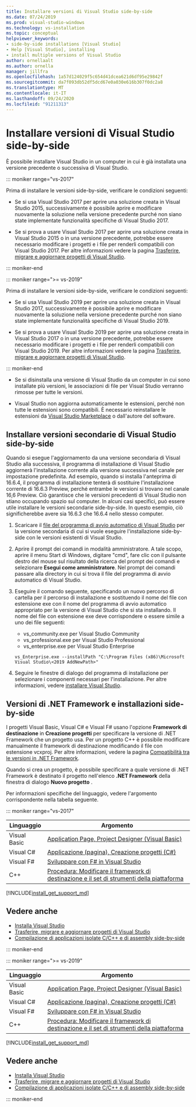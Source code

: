 ```yaml
---
title: Installare versioni di Visual Studio side-by-side
ms.date: 07/24/2019
ms.prod: visual-studio-windows
ms.technology: vs-installation
ms.topic: conceptual
helpviewer_keywords:
- side-by-side installations [Visual Studio]
- Help [Visual Studio], installing
- install multiple versions of Visual Studio
author: ornellaalt
ms.author: ornella
manager: jillfra
ms.openlocfilehash: 1a57d124029f5c654d41dcea621d6df95e29842f
ms.sourcegitcommit: da7f093db52df5dcd67e0a030e616b307f0dc2a8
ms.translationtype: MT
ms.contentlocale: it-IT
ms.lasthandoff: 09/24/2020
ms.locfileid: "91211313"
---
```

# <a name="install-visual-studio-versions-side-by-side"></a>Installare versioni di Visual Studio side-by-side

È possibile installare Visual Studio in un computer in cui è già installata una versione precedente o successiva di Visual Studio.

::: moniker range="vs-2017"

Prima di installare le versioni side-by-side, verificare le condizioni seguenti:

* Se si usa Visual Studio 2017 per aprire una soluzione creata in Visual Studio 2015, successivamente è possibile aprire e modificare nuovamente la soluzione nella versione precedente purché non siano state implementate funzionalità specifiche di Visual Studio 2017.

* Se si prova a usare Visual Studio 2017 per aprire una soluzione creata in Visual Studio 2015 o in una versione precedente, potrebbe essere necessario modificare i progetti e i file per renderli compatibili con Visual Studio 2017. Per altre informazioni vedere la pagina [Trasferire, migrare e aggiornare progetti di Visual Studio](../porting/port-migrate-and-upgrade-visual-studio-projects.md?view=vs-2017&preserve-view=true).

::: moniker-end

::: moniker range=">= vs-2019"

Prima di installare le versioni side-by-side, verificare le condizioni seguenti:

* Se si usa Visual Studio 2019 per aprire una soluzione creata in Visual Studio 2017, successivamente è possibile aprire e modificare nuovamente la soluzione nella versione precedente purché non siano state implementate funzionalità specifiche di Visual Studio 2019.

* Se si prova a usare Visual Studio 2019 per aprire una soluzione creata in Visual Studio 2017 o in una versione precedente, potrebbe essere necessario modificare i progetti e i file per renderli compatibili con Visual Studio 2019. Per altre informazioni vedere la pagina [Trasferire, migrare e aggiornare progetti di Visual Studio](../porting/port-migrate-and-upgrade-visual-studio-projects.md).

::: moniker-end

* Se si disinstalla una versione di Visual Studio da un computer in cui sono installate più versioni, le associazioni di file per Visual Studio verranno rimosse per tutte le versioni.

* Visual Studio non aggiorna automaticamente le estensioni, perché non tutte le estensioni sono compatibili. È necessario reinstallare le estensioni da [Visual Studio Marketplace](https://marketplace.visualstudio.com/) o dall'autore del software.

## <a name="install-minor-visual-studio-versions-side-by-side"></a>Installare versioni secondarie di Visual Studio side-by-side

Quando si esegue l'aggiornamento da una versione secondaria di Visual Studio alla successiva, il programma di installazione di Visual Studio aggiornerà l'installazione corrente alla versione successiva nel canale per impostazione predefinita. Ad esempio, quando si installa l'anteprima di 16.6.4, il programma di installazione tenterà di sostituire l'installazione corrente di 16.6.3 Preview, perché entrambe le versioni si trovano nel canale 16,6 Preview. Ciò garantisce che le versioni precedenti di Visual Studio non stiano occupando spazio sul computer. In alcuni casi specifici, può essere utile installare le versioni secondarie side-by-side. In questo esempio, ciò significherebbe avere sia 16.6.3 che 16.6.4 nello stesso computer.

1. Scaricare il [file del programma di avvio automatico di Visual Studio](/visualstudio/releases/2019/history#installing-an-earlier-release) per la versione secondaria di cui si vuole eseguire l'installazione side-by-side con le versioni esistenti di Visual Studio.
2. Aprire il prompt dei comandi in modalità amministratore. A tale scopo, aprire il menu Start di Windows, digitare "cmd", fare clic con il pulsante destro del mouse sul risultato della ricerca del prompt dei comandi e selezionare **Esegui come amministratore**. Nel prompt dei comandi passare alla directory in cui si trova il file del programma di avvio automatico di Visual Studio.
3. Eseguire il comando seguente, specificando un nuovo percorso di cartella per il percorso di installazione e sostituendo il nome del file con estensione exe con il nome del programma di avvio automatico appropriato per la versione di Visual Studio che si sta installando. Il nome del file con estensione exe deve corrispondere o essere simile a uno dei file seguenti:
   * vs_community.exe per Visual Studio Community
   * vs_professional.exe per Visual Studio Professional
   * vs_enterprise.exe per Visual Studio Enterprise

   ```
   vs_Enterprise.exe --installPath "C:\Program Files (x86)\Microsoft Visual Studio\<2019 AddNewPath>"
   ```

4. Seguire le finestre di dialogo del programma di installazione per selezionare i componenti necessari per l'installazione. Per altre informazioni, vedere [installare Visual Studio](install-visual-studio.md#step-4---choose-workloads).

## <a name="net-framework-versions-and-side-by-side-installations"></a>Versioni di .NET Framework e installazioni side-by-side

I progetti Visual Basic, Visual C# e Visual F# usano l'opzione **Framework di destinazione** in **Creazione progetti** per specificare la versione di .NET Framework che un progetto usa. Per un progetto C++ è possibile modificare manualmente il framework di destinazione modificando il file con estensione vcxproj. Per altre informazioni, vedere la pagina [Compatibilità tra le versioni in .NET Framework](/dotnet/framework/migration-guide/version-compatibility).

Quando si crea un progetto, è possibile specificare a quale versione di .NET Framework è destinato il progetto nell'elenco **.NET Framework** della finestra di dialogo **Nuovo progetto** .

Per informazioni specifiche del linguaggio, vedere l'argomento corrispondente nella tabella seguente.

::: moniker range="vs-2017"

| Linguaggio | Argomento |
|--------------|-----------|
| Visual Basic | [Application Page, Project Designer (Visual Basic)](../ide/reference/application-page-project-designer-visual-basic.md?view=vs-2017&preserve-view=true) |
| Visual C# | [Applicazione (pagina), Creazione progetti (C#)](../ide/reference/application-page-project-designer-csharp.md?view=vs-2017&preserve-view=true) |
| Visual F# | [Sviluppare con F# in Visual Studio](../ide/fsharp-visual-studio.md?view=vs-2017&preserve-view=true) |
|C++ | [Procedura: Modificare il framework di destinazione e il set di strumenti della piattaforma](/cpp/build/how-to-modify-the-target-framework-and-platform-toolset/) |

[!INCLUDE[install_get_support_md](includes/install_get_support_md.md)]

## <a name="see-also"></a>Vedere anche

* [Installa Visual Studio](install-visual-studio.md?view=vs-2017&preserve-view=true)
* [Trasferire, migrare e aggiornare progetti di Visual Studio](../porting/port-migrate-and-upgrade-visual-studio-projects.md?view=vs-2017&preserve-view=true)
* [Compilazione di applicazioni isolate C/C++ e di assembly side-by-side](/cpp/build/building-c-cpp-isolated-applications-and-side-by-side-assemblies/)

::: moniker-end

::: moniker range=">= vs-2019"

| Linguaggio | Argomento |
|--------------|-----------|
| Visual Basic | [Application Page, Project Designer (Visual Basic)](../ide/reference/application-page-project-designer-visual-basic.md) |
| Visual C# | [Applicazione (pagina), Creazione progetti (C#)](../ide/reference/application-page-project-designer-csharp.md) |
| Visual F# | [Sviluppare con F# in Visual Studio](../ide/fsharp-visual-studio.md) |
| C++ | [Procedura: Modificare il framework di destinazione e il set di strumenti della piattaforma](/cpp/build/how-to-modify-the-target-framework-and-platform-toolset/) |

[!INCLUDE[install_get_support_md](includes/install_get_support_md.md)]

## <a name="see-also"></a>Vedere anche

* [Installa Visual Studio](install-visual-studio.md)
* [Trasferire, migrare e aggiornare progetti di Visual Studio](../porting/port-migrate-and-upgrade-visual-studio-projects.md)
* [Compilazione di applicazioni isolate C/C++ e di assembly side-by-side](/cpp/build/building-c-cpp-isolated-applications-and-side-by-side-assemblies/)

::: moniker-end